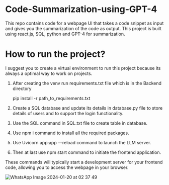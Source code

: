 # Code-Summarization-using-GPT-4

This repo contains code for a webpage UI that takes a code snippet as input and gives you the summarization of the code as output.
This project is built using react.js, SQL, python and GPT-4 for summarization.

# How to run the project?
I suggest you to create a virtual environment to run this project because its always a optimal way to work on projects.
1. After creating the venv run requirements.txt file which is in the Backend directory

   pip install -r path_to_requirements.txt
   
2. Create a SQL database and update its details in database.py file to store details of users and to support the login functionality.
3. Use the SQL command in SQL.txt file to create table in database.
4. Use npm i command to install all the required packages.
5. Use Uvicorn app:app —reload command to launch the LLM server.
6. Then at last use npm start command to initiate the frontend application.



These commands will typically start a development server for your frontend code, allowing you to access the webpage in your browser.

![WhatsApp Image 2024-01-20 at 02 37 49](https://github.com/Sami7622/Code-Summarization-using-GPT-4/assets/57222768/16002ab3-1506-4b0b-bc58-c44b2ad522b7)
